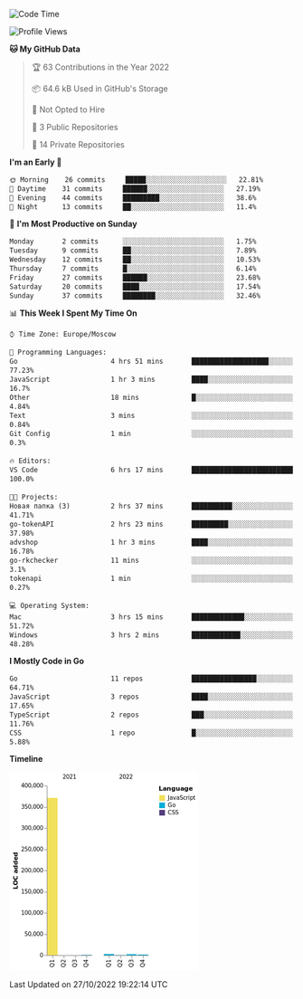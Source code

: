 <!--START_SECTION:waka-->
![Code Time](http://img.shields.io/badge/Code%20Time-432%20hrs%2027%20mins-blue)

![Profile Views](http://img.shields.io/badge/Profile%20Views-0-blue)

**🐱 My GitHub Data** 

> 🏆 63 Contributions in the Year 2022
 > 
> 📦 64.6 kB Used in GitHub's Storage 
 > 
> 🚫 Not Opted to Hire
 > 
> 📜 3 Public Repositories 
 > 
> 🔑 14 Private Repositories  
 > 
**I'm an Early 🐤** 

```text
🌞 Morning    26 commits     █████░░░░░░░░░░░░░░░░░░░░   22.81% 
🌆 Daytime    31 commits     ██████░░░░░░░░░░░░░░░░░░░   27.19% 
🌃 Evening    44 commits     █████████░░░░░░░░░░░░░░░░   38.6% 
🌙 Night      13 commits     ██░░░░░░░░░░░░░░░░░░░░░░░   11.4%

```
📅 **I'm Most Productive on Sunday** 

```text
Monday       2 commits      ░░░░░░░░░░░░░░░░░░░░░░░░░   1.75% 
Tuesday      9 commits      ██░░░░░░░░░░░░░░░░░░░░░░░   7.89% 
Wednesday    12 commits     ██░░░░░░░░░░░░░░░░░░░░░░░   10.53% 
Thursday     7 commits      █░░░░░░░░░░░░░░░░░░░░░░░░   6.14% 
Friday       27 commits     ██████░░░░░░░░░░░░░░░░░░░   23.68% 
Saturday     20 commits     ████░░░░░░░░░░░░░░░░░░░░░   17.54% 
Sunday       37 commits     ████████░░░░░░░░░░░░░░░░░   32.46%

```


📊 **This Week I Spent My Time On** 

```text
⌚︎ Time Zone: Europe/Moscow

💬 Programming Languages: 
Go                       4 hrs 51 mins       ███████████████████░░░░░░   77.23% 
JavaScript               1 hr 3 mins         ████░░░░░░░░░░░░░░░░░░░░░   16.7% 
Other                    18 mins             █░░░░░░░░░░░░░░░░░░░░░░░░   4.84% 
Text                     3 mins              ░░░░░░░░░░░░░░░░░░░░░░░░░   0.84% 
Git Config               1 min               ░░░░░░░░░░░░░░░░░░░░░░░░░   0.3%

🔥 Editors: 
VS Code                  6 hrs 17 mins       █████████████████████████   100.0%

🐱‍💻 Projects: 
Новая папка (3)          2 hrs 37 mins       ██████████░░░░░░░░░░░░░░░   41.71% 
go-tokenAPI              2 hrs 23 mins       █████████░░░░░░░░░░░░░░░░   37.98% 
advshop                  1 hr 3 mins         ████░░░░░░░░░░░░░░░░░░░░░   16.78% 
go-rkchecker             11 mins             ░░░░░░░░░░░░░░░░░░░░░░░░░   3.1% 
tokenapi                 1 min               ░░░░░░░░░░░░░░░░░░░░░░░░░   0.27%

💻 Operating System: 
Mac                      3 hrs 15 mins       █████████████░░░░░░░░░░░░   51.72% 
Windows                  3 hrs 2 mins        ████████████░░░░░░░░░░░░░   48.28%

```

**I Mostly Code in Go** 

```text
Go                       11 repos            ████████████████░░░░░░░░░   64.71% 
JavaScript               3 repos             ████░░░░░░░░░░░░░░░░░░░░░   17.65% 
TypeScript               2 repos             ███░░░░░░░░░░░░░░░░░░░░░░   11.76% 
CSS                      1 repo              █░░░░░░░░░░░░░░░░░░░░░░░░   5.88%

```


**Timeline**

![Chart not found](https://raw.githubusercontent.com/jeezft/jeezft/main/charts/bar_graph.png) 


 Last Updated on 27/10/2022 19:22:14 UTC
<!--END_SECTION:waka-->
